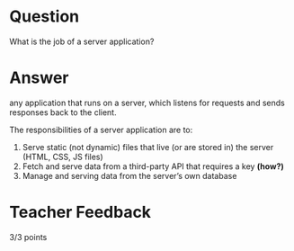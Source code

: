 # Question

What is the job of a server application?

# Answer
any application that runs on a server, which listens for requests and sends responses back to the client.

The responsibilities of a server application are to:
 
1. Serve static (not dynamic) files that live (or are stored in) the server (HTML, CSS, JS files)
2. Fetch and serve data from a third-party API that requires a key **(how?)** 
3. Manage and serving data from the server’s own database

# Teacher Feedback

3/3 points
